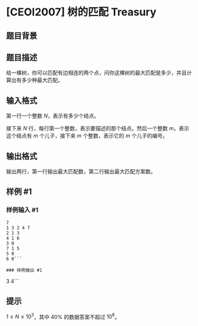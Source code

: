 # [CEOI2007] 树的匹配 Treasury

## 题目背景



## 题目描述

给一棵树，你可以匹配有边相连的两个点，问你这棵树的最大匹配是多少，并且计算出有多少种最大匹配。

## 输入格式

第一行一个整数 $N$，表示有多少个结点。

接下来 $N$ 行，每行第一个整数，表示要描述的那个结点。然后一个整数 $m$，表示这个结点有 $m$ 个儿子，接下来 $m$ 个整数，表示它的 $m$   个儿子的编号。

## 输出格式

输出两行，第一行输出最大匹配数，第二行输出最大匹配方案数。


## 样例 #1

### 样例输入 #1
```
7
1 3 2 4 7
2 1 3
4 1 6
3 0
7 1 5
5 0
6 0```

### 样例输出 #1

```
3
4```

## 提示

$1\leq N\leq 10^3$，其中 $40\%$ 的数据答案不超过 $10^8$。
